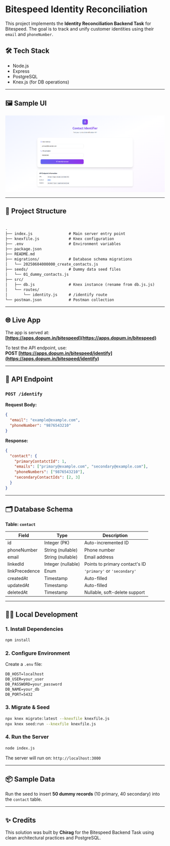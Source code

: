 # Bitespeed Identity Reconciliation

This project implements the **Identity Reconciliation Backend Task** for Bitespeed. The goal is to track and unify customer identities using their `email` and `phoneNumber`.

## 🛠 Tech Stack

- Node.js
- Express
- PostgreSQL
- Knex.js (for DB operations)

---

## 🖼️ Sample UI

![Sample UI](./sample.png)

---

## 📁 Project Structure

```

.
├── index.js                # Main server entry point
├── knexfile.js             # Knex configuration
├── .env                    # Environment variables
├── package.json
├── README.md
├── migrations/             # Database schema migrations
│   └── 20250604000000_create_contacts.js
├── seeds/                  # Dummy data seed files
│   └── 01_dummy_contacts.js
├── src/
│   ├── db.js               # Knex instance (rename from db.js.js)
│   └── routes/
│       └── identity.js     # /identify route 
└── postman.json            # Postman collection

````

---
## 🌐 Live App

The app is served at:  
**[https://apps.dopum.in/bitespeed](https://apps.dopum.in/bitespeed)**

To test the API endpoint, use:  
**POST [https://apps.dopum.in/bitespeed/identify](https://apps.dopum.in/bitespeed/identify)**

---

## 🧪 API Endpoint

### `POST /identify`

**Request Body:**

```json
{
  "email": "example@example.com",
  "phoneNumber": "9876543210"
}
````

**Response:**

```json
{
  "contact": {
    "primaryContatctId": 1,
    "emails": ["primary@example.com", "secondary@example.com"],
    "phoneNumbers": ["9876543210"],
    "secondaryContactIds": [2, 3]
  }
}
```

---

## 🗂 Database Schema

**Table: `contact`**

| Field          | Type               | Description                    |
| -------------- | ------------------ | ------------------------------ |
| id             | Integer (PK)       | Auto-incremented ID            |
| phoneNumber    | String (nullable)  | Phone number                   |
| email          | String (nullable)  | Email address                  |
| linkedId       | Integer (nullable) | Points to primary contact's ID |
| linkPrecedence | Enum               | `'primary'` or `'secondary'`   |
| createdAt      | Timestamp          | Auto-filled                    |
| updatedAt      | Timestamp          | Auto-filled                    |
| deletedAt      | Timestamp          | Nullable, soft-delete support  |

---

## 🧑‍💻 Local Development

### 1. Install Dependencies

```bash
npm install
```

### 2. Configure Environment

Create a `.env` file:

```env
DB_HOST=localhost
DB_USER=your_user
DB_PASSWORD=your_password
DB_NAME=your_db
DB_PORT=5432
```

### 3. Migrate & Seed

```bash
npx knex migrate:latest --knexfile knexfile.js
npx knex seed:run --knexfile knexfile.js
```

### 4. Run the Server

```bash
node index.js
```

The server will run on: `http://localhost:3000`

---

## 📦 Sample Data

Run the seed to insert **50 dummy records** (10 primary, 40 secondary) into the `contact` table.

---

## ✨ Credits

This solution was built by **Chirag** for the Bitespeed Backend Task using clean architectural practices and PostgreSQL.


